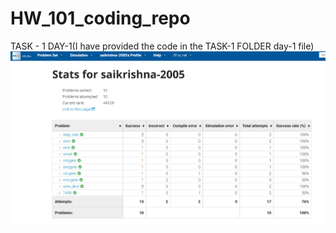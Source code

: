 # HW_101_coding_repo

TASK - 1
DAY-1(I have provided the code in the TASK-1 FOLDER day-1 file)
![image alt](https://github.com/saikrishna-230021/HW_101_coding_repo/blob/34becc1cc2afcc9407735c2c13ee7ebc05a085b9/Screenshot%202025-02-20%20195422.png)
